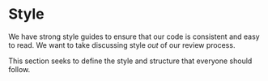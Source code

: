 # Style

We have strong style guides to ensure that our code is consistent and easy to read. We want to take discussing style
_out_ of our review process.

This section seeks to define the style and structure that everyone should follow.
